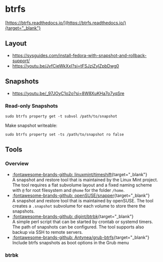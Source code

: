 # btrfs

[https://btrfs.readthedocs.io/](https://btrfs.readthedocs.io/){target="_blank"}

## Layout

* https://sysguides.com/install-fedora-with-snapshot-and-rollback-support/
* https://youtu.be/JvfCieWkXxI?si=tFSJziZylZpbDwg0

## Snapshots

* https://youtu.be/_97JOyC1o2o?si=8W8XuKHa7o7yqSre

### Read-only Snapshots

``` console
sudo btrfs property get -t subvol /path/to/snapshot
```

Make snapshot writeable:

``` console
sudo btrfs property set -ts /path/to/snapshot ro false
```

## Tools

### Overview

* [:fontawesome-brands-github: linuxmint/timeshift](
   https://github.com/linuxmint/timeshift){target="_blank"}<br />
  A snapshot and restore tool that is maintained by the Linux Mint project. The
  tool requires a flat subvolume layout and a fixed naming scheme with `@` for
  root filesystem and `@home` for the folder `/home`.
* [:fontawesome-brands-github: openSUSE/snapper](
   https://github.com/openSUSE/snapper){target="_blank"}<br />
  A snapshot and restore tool that is maintained by openSUSE. The tool creates a
  `.snapshot` subvolume for each volume to store there the snapshots.
* [:fontawesome-brands-github: digint/btrbk](
   https://github.com/digint/btrbk){target="_blank"}<br />
  A simple perl script that can be started by crontab or systemd timers. The
  path of snapshots can be configured. The tool supports also backup via SSH to
  remote servers.
* [:fontawesome-brands-github: Antynea/grub-btrfs](
   https://github.com/Antynea/grub-btrfs){target="_blank"}<br />
  Include btrfs snapshots as boot options in the Grub menu

### btrbk
